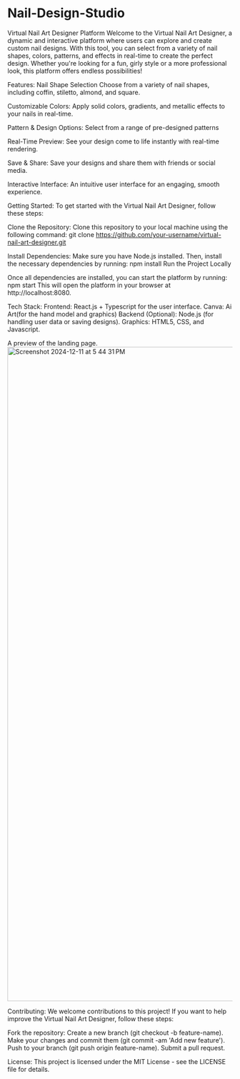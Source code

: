 # Nail-Design-Studio

Virtual Nail Art Designer Platform
Welcome to the Virtual Nail Art Designer, a dynamic and interactive platform where users can explore and create custom nail designs. With this tool, you can select from a variety of nail shapes, colors, patterns, and effects in real-time to create the perfect design. Whether you're looking for a fun, girly style or a more professional look, this platform offers endless possibilities!

Features:
Nail Shape Selection
Choose from a variety of nail shapes, including coffin, stiletto, almond, and square.

Customizable Colors:
Apply solid colors, gradients, and metallic effects to your nails in real-time.

Pattern & Design Options:
Select from a range of pre-designed patterns 

Real-Time Preview:
See your design come to life instantly with real-time rendering.

Save & Share:
Save your designs and share them with friends or social media.

Interactive Interface:
An intuitive user interface for an engaging, smooth experience.

Getting Started:
To get started with the Virtual Nail Art Designer, follow these steps:

Clone the Repository:
Clone this repository to your local machine using the following command:
git clone https://github.com/your-username/virtual-nail-art-designer.git

Install Dependencies:
Make sure you have Node.js installed. Then, install the necessary dependencies by running:
npm install
Run the Project Locally

Once all dependencies are installed, you can start the platform by running:
npm start
This will open the platform in your browser at http://localhost:8080.

Tech Stack:
Frontend: React.js + Typescript for the user interface.
Canva: Ai Art(for the hand model and graphics) 
Backend (Optional): Node.js (for handling user data or saving designs).
Graphics: HTML5, CSS, and Javascript.


A preview of the landing page.
<img width="1466" alt="Screenshot 2024-12-11 at 5 44 31 PM" src="https://github.com/user-attachments/assets/2cf1e9da-1675-4c12-9129-cca1f1168c09" />


Contributing:
We welcome contributions to this project! If you want to help improve the Virtual Nail Art Designer, follow these steps:

Fork the repository:
Create a new branch (git checkout -b feature-name).
Make your changes and commit them (git commit -am 'Add new feature').
Push to your branch (git push origin feature-name).
Submit a pull request.

License:
This project is licensed under the MIT License - see the LICENSE file for details.

